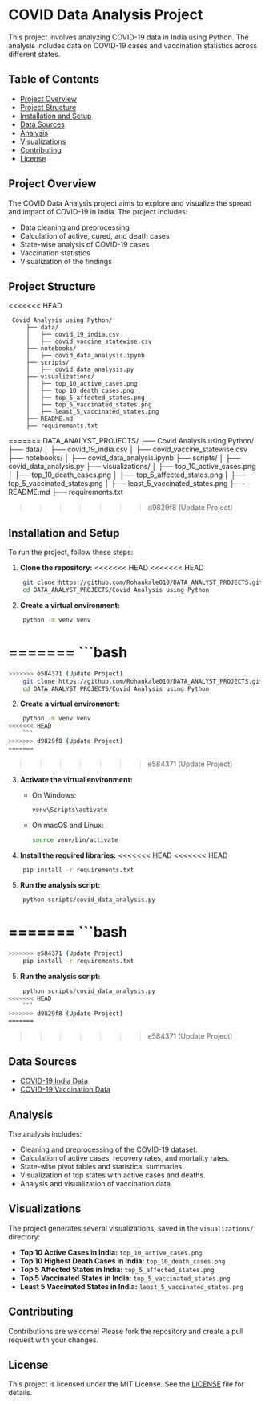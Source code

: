 # COVID Data Analysis Project

This project involves analyzing COVID-19 data in India using Python. The analysis includes data on COVID-19 cases and vaccination statistics across different states.

## Table of Contents

- [Project Overview](#project-overview)
- [Project Structure](#project-structure)
- [Installation and Setup](#installation-and-setup)
- [Data Sources](#data-sources)
- [Analysis](#analysis)
- [Visualizations](#visualizations)
- [Contributing](#contributing)
- [License](#license)

## Project Overview

The COVID Data Analysis project aims to explore and visualize the spread and impact of COVID-19 in India. The project includes:
- Data cleaning and preprocessing
- Calculation of active, cured, and death cases
- State-wise analysis of COVID-19 cases
- Vaccination statistics
- Visualization of the findings

## Project Structure
<<<<<<< HEAD
```plaintext
 Covid Analysis using Python/
     ├── data/
     │   ├── covid_19_india.csv
     │   ├── covid_vaccine_statewise.csv
     ├── notebooks/
     │   ├── covid_data_analysis.ipynb
     ├── scripts/
     │   ├── covid_data_analysis.py
     ├── visualizations/
     │   ├── top_10_active_cases.png
     │   ├── top_10_death_cases.png
     │   ├── top_5_affected_states.png
     │   ├── top_5_vaccinated_states.png
     │   ├── least_5_vaccinated_states.png
     ├── README.md
     ├── requirements.txt
```
=======
DATA_ANALYST_PROJECTS/
 ├── Covid Analysis using Python/
     ├── data/
     │   ├── covid_19_india.csv
     │   ├── covid_vaccine_statewise.csv
     ├── notebooks/
     │   ├── covid_data_analysis.ipynb
     ├── scripts/
     │   ├── covid_data_analysis.py
     ├── visualizations/
     │   ├── top_10_active_cases.png
     │   ├── top_10_death_cases.png
     │   ├── top_5_affected_states.png
     │   ├── top_5_vaccinated_states.png
     │   ├── least_5_vaccinated_states.png
     ├── README.md
     ├── requirements.txt

>>>>>>> d9829f8 (Update Project)

## Installation and Setup

To run the project, follow these steps:


1. **Clone the repository:**
<<<<<<< HEAD
<<<<<<< HEAD
```bash
    git clone https://github.com/Rohankale010/DATA_ANALYST_PROJECTS.git
    cd DATA_ANALYST_PROJECTS/Covid Analysis using Python
```

2. **Create a virtual environment:**
```bash
    python -m venv venv
```
=======
    ```bash
=======
```bash
>>>>>>> e584371 (Update Project)
    git clone https://github.com/Rohankale010/DATA_ANALYST_PROJECTS.git
    cd DATA_ANALYST_PROJECTS/Covid Analysis using Python
```

2. **Create a virtual environment:**
```bash
    python -m venv venv
<<<<<<< HEAD
    ```
>>>>>>> d9829f8 (Update Project)
=======
```
>>>>>>> e584371 (Update Project)

3. **Activate the virtual environment:**
    - On Windows:
      ```bash
      venv\Scripts\activate
      ```
    - On macOS and Linux:
      ```bash
      source venv/bin/activate
      ```

4. **Install the required libraries:**
<<<<<<< HEAD
<<<<<<< HEAD
```bash
    pip install -r requirements.txt
```

5. **Run the analysis script:**
```bash
    python scripts/covid_data_analysis.py
```
=======
    ```bash
=======
```bash
>>>>>>> e584371 (Update Project)
    pip install -r requirements.txt
```

5. **Run the analysis script:**
```bash
    python scripts/covid_data_analysis.py
<<<<<<< HEAD
    ```
>>>>>>> d9829f8 (Update Project)
=======
```
>>>>>>> e584371 (Update Project)

## Data Sources

- [COVID-19 India Data](https://www.kaggle.com/sudalairajkumar/covid19-in-india)
- [COVID-19 Vaccination Data](https://www.kaggle.com/sudalairajkumar/covid19-in-india)

## Analysis

The analysis includes:
- Cleaning and preprocessing of the COVID-19 dataset.
- Calculation of active cases, recovery rates, and mortality rates.
- State-wise pivot tables and statistical summaries.
- Visualization of top states with active cases and deaths.
- Analysis and visualization of vaccination data.

## Visualizations

The project generates several visualizations, saved in the `visualizations/` directory:
- **Top 10 Active Cases in India:** `top_10_active_cases.png`
- **Top 10 Highest Death Cases in India:** `top_10_death_cases.png`
- **Top 5 Affected States in India:** `top_5_affected_states.png`
- **Top 5 Vaccinated States in India:** `top_5_vaccinated_states.png`
- **Least 5 Vaccinated States in India:** `least_5_vaccinated_states.png`

## Contributing

Contributions are welcome! Please fork the repository and create a pull request with your changes.

## License

This project is licensed under the MIT License. See the [LICENSE](LICENSE) file for details.
